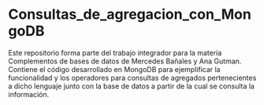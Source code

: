 # Consultas_de_agregacion_con_MongoDB
Este repositorio forma parte del trabajo integrador para la materia Complementos de bases de datos de Mercedes Bañales y Ana Gutman.  
Contiene el código desarrollado en MongoDB para ejemplificar la funcionalidad y los operadores para consultas de agregados pertenecientes a dicho lenguaje junto con la base de 
datos a partir de la cual se consulta la información.
